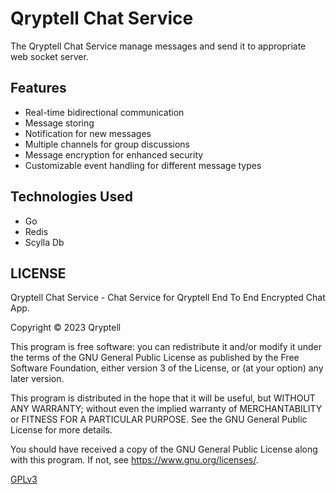 # Qryptell Chat Service

The Qryptell Chat Service manage messages and send it to appropriate web socket server.

## Features 

- Real-time bidirectional communication
- Message storing
- Notification for new messages
- Multiple channels for group discussions
- Message encryption for enhanced security
- Customizable event handling for different message types

## Technologies Used

- Go
- Redis
- Scylla Db

## LICENSE

Qryptell Chat Service - Chat Service for Qryptell End To End Encrypted Chat App.

Copyright © 2023  Qryptell

This program is free software: you can redistribute it and/or modify
it under the terms of the GNU General Public License as published by
the Free Software Foundation, either version 3 of the License, or
(at your option) any later version.

This program is distributed in the hope that it will be useful,
but WITHOUT ANY WARRANTY; without even the implied warranty of
MERCHANTABILITY or FITNESS FOR A PARTICULAR PURPOSE.  See the
GNU General Public License for more details.

You should have received a copy of the GNU General Public License
along with this program.  If not, see <https://www.gnu.org/licenses/>.

[GPLv3](LICENSE)
